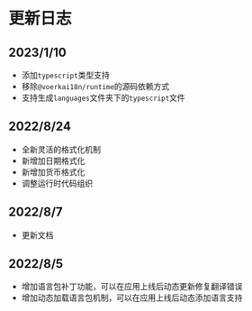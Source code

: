 # 更新日志

## 2023/1/10

- 添加`typescript`类型支持
- 移除`@voerkai18n/runtime`的源码依赖方式
- 支持生成`languages`文件夹下的`typescript`文件

## 2022/8/24

- 全新灵活的格式化机制
- 新增加日期格式化
- 新增加货币格式化
- 调整运行时代码组织

## 2022/8/7

- 更新文档

## 2022/8/5

- 增加语言包补丁功能，可以在应用上线后动态更新修复翻译错误
- 增加动态加载语言包机制，可以在应用上线后动态添加语言支持